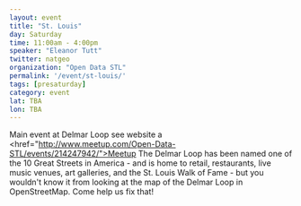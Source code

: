 ```yaml
---
layout: event
title: "St. Louis"
day: Saturday
time: 11:00am - 4:00pm
speaker: "Eleanor Tutt"
twitter: natgeo
organization: "Open Data STL"
permalink: '/event/st-louis/'
tags: [presaturday]
category: event
lat: TBA
lon: TBA
---
```

Main event at Delmar Loop see website a <href="http://www.meetup.com/Open-Data-STL/events/214247942/">Meetup</a>
The Delmar Loop has been named one of the 10 Great Streets in America - and is home to retail, 
restaurants, live music venues, art galleries, and the St. Louis Walk of Fame - but you 
wouldn't know it from looking at the map of the Delmar Loop in OpenStreetMap. Come help us fix that!

